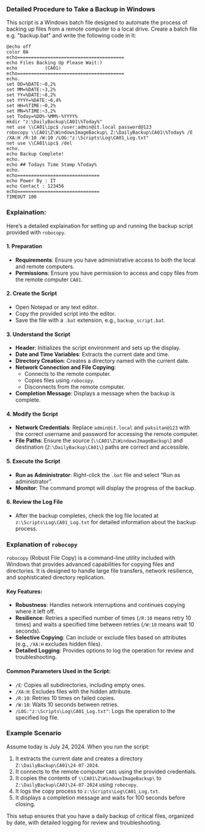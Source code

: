 ### Detailed Procedure to Take a Backup in Windows

This script is a Windows batch file designed to automate the process of backing up files from a remote computer to a local drive.
Create a batch file e.g. "backup.bat" and write the following code in it:

```
@echo off
color 0A
echo=======================================
echo Files Backing Up Please Wait:)
echo          (CA01)
echo=======================================
echo.
set DD=%DATE:~0,2%
set MM=%DATE:~3,2%
set YY=%DATE:~8,2%
set YYYY=%DATE:~6,4%
set HH=%TIME:~0,2%
set MN=%TIME:~3,2%
set Today=%DD%-%MM%-%YYYY%
mkdir "z:\DailyBackup\CA01\%Today%"
net use \\CA01\ipc$ /user:admin@it.local password@123
robocopy \\CA01\Z\WindowsImageBackup\ Z:\DailyBackup\CA01\%Today% /E /XA:H /R:10 /W:10 /LOG:"z:\Scripts\Log\CA01_Log.txt" 
net use \\CA01\ipc$ /del
echo.
echo Backup Complete!
echo.
echo ## Todays Time Stamp %Today%
echo.
echo==============================
echo Power By : IT 
echo Contact : 123456
echo==============================
TIMEOUT 100

```

### Explaination:

Here’s a detailed explaination for setting up and running the backup script provided with `robocopy`.

#### 1. Preparation
- **Requirements**: Ensure you have administrative access to both the local and remote computers.
- **Permissions**: Ensure you have permission to access and copy files from the remote computer `CA01`.

#### 2. Create the Script
- Open Notepad or any text editor.
- Copy the provided script into the editor.
- Save the file with a `.bat` extension, e.g., `backup_script.bat`.

#### 3. Understand the Script
- **Header**: Initializes the script environment and sets up the display.
- **Date and Time Variables**: Extracts the current date and time.
- **Directory Creation**: Creates a directory named with the current date.
- **Network Connection and File Copying**:
  - Connects to the remote computer.
  - Copies files using `robocopy`.
  - Disconnects from the remote computer.
- **Completion Message**: Displays a message when the backup is complete.

#### 4. Modify the Script
- **Network Credentials**: Replace `admin@it.local` and `paksitan@123` with the correct username and password for accessing the remote computer.
- **File Paths**: Ensure the source (`\\CA01\Z\WindowsImageBackup\`) and destination (`Z:\DailyBackup\CA01\`) paths are correct and accessible.

#### 5. Execute the Script
- **Run as Administrator**: Right-click the `.bat` file and select “Run as administrator”.
- **Monitor**: The command prompt will display the progress of the backup. 

#### 6. Review the Log File
- After the backup completes, check the log file located at `z:\Scripts\Log\CA01_Log.txt` for detailed information about the backup process.

### Explanation of `robocopy`

`robocopy` (Robust File Copy) is a command-line utility included with Windows that provides advanced capabilities for copying files and directories. It is designed to handle large file transfers, network resilience, and sophisticated directory replication.

#### Key Features:
- **Robustness**: Handles network interruptions and continues copying where it left off.
- **Resilience**: Retries a specified number of times (`/R:10` means retry 10 times) and waits a specified time between retries (`/W:10` means wait 10 seconds).
- **Selective Copying**: Can include or exclude files based on attributes (e.g., `/XA:H` excludes hidden files).
- **Detailed Logging**: Provides options to log the operation for review and troubleshooting.

#### Common Parameters Used in the Script:
- `/E`: Copies all subdirectories, including empty ones.
- `/XA:H`: Excludes files with the hidden attribute.
- `/R:10`: Retries 10 times on failed copies.
- `/W:10`: Waits 10 seconds between retries.
- `/LOG:"z:\Scripts\Log\CA01_Log.txt"`: Logs the operation to the specified log file.

### Example Scenario
Assume today is July 24, 2024. When you run the script:
1. It extracts the current date and creates a directory `Z:\DailyBackup\CA01\24-07-2024`.
2. It connects to the remote computer `CA01` using the provided credentials.
3. It copies the contents of `\\CA01\Z\WindowsImageBackup\` to `Z:\DailyBackup\CA01\24-07-2024` using `robocopy`.
4. It logs the copy process to `z:\Scripts\Log\CA01_Log.txt`.
5. It displays a completion message and waits for 100 seconds before closing.

This setup ensures that you have a daily backup of critical files, organized by date, with detailed logging for review and troubleshooting.
